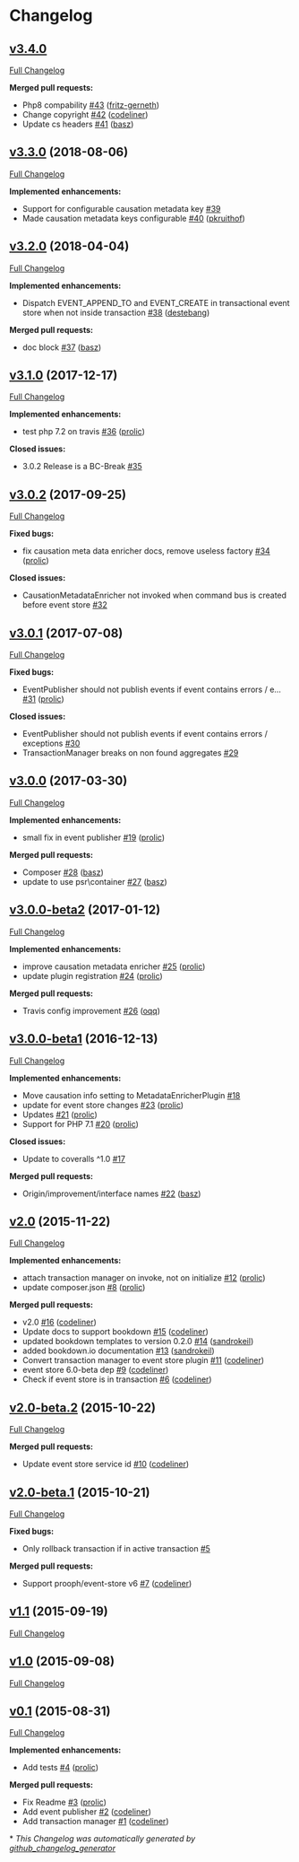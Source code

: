 # Changelog

## [v3.4.0](https://github.com/prooph/event-store-bus-bridge/tree/v3.4.0)

[Full Changelog](https://github.com/prooph/event-store-bus-bridge/compare/v3.3.0...v3.4.0)

**Merged pull requests:**

- Php8 compability [\#43](https://github.com/prooph/event-store-bus-bridge/pull/43) ([fritz-gerneth](https://github.com/fritz-gerneth))
- Change copyright [\#42](https://github.com/prooph/event-store-bus-bridge/pull/42) ([codeliner](https://github.com/codeliner))
- Update cs headers [\#41](https://github.com/prooph/event-store-bus-bridge/pull/41) ([basz](https://github.com/basz))

## [v3.3.0](https://github.com/prooph/event-store-bus-bridge/tree/v3.3.0) (2018-08-06)

[Full Changelog](https://github.com/prooph/event-store-bus-bridge/compare/v3.2.0...v3.3.0)

**Implemented enhancements:**

- Support for configurable causation metadata key [\#39](https://github.com/prooph/event-store-bus-bridge/issues/39)
- Made causation metadata keys configurable [\#40](https://github.com/prooph/event-store-bus-bridge/pull/40) ([pkruithof](https://github.com/pkruithof))

## [v3.2.0](https://github.com/prooph/event-store-bus-bridge/tree/v3.2.0) (2018-04-04)

[Full Changelog](https://github.com/prooph/event-store-bus-bridge/compare/v3.1.0...v3.2.0)

**Implemented enhancements:**

- Dispatch EVENT\_APPEND\_TO and EVENT\_CREATE in transactional event store when not inside transaction [\#38](https://github.com/prooph/event-store-bus-bridge/pull/38) ([destebang](https://github.com/destebang))

**Merged pull requests:**

- doc block [\#37](https://github.com/prooph/event-store-bus-bridge/pull/37) ([basz](https://github.com/basz))

## [v3.1.0](https://github.com/prooph/event-store-bus-bridge/tree/v3.1.0) (2017-12-17)

[Full Changelog](https://github.com/prooph/event-store-bus-bridge/compare/v3.0.2...v3.1.0)

**Implemented enhancements:**

- test php 7.2 on travis [\#36](https://github.com/prooph/event-store-bus-bridge/pull/36) ([prolic](https://github.com/prolic))

**Closed issues:**

- 3.0.2 Release is a BC-Break [\#35](https://github.com/prooph/event-store-bus-bridge/issues/35)

## [v3.0.2](https://github.com/prooph/event-store-bus-bridge/tree/v3.0.2) (2017-09-25)

[Full Changelog](https://github.com/prooph/event-store-bus-bridge/compare/v3.0.1...v3.0.2)

**Fixed bugs:**

- fix causation meta data enricher docs, remove useless factory [\#34](https://github.com/prooph/event-store-bus-bridge/pull/34) ([prolic](https://github.com/prolic))

**Closed issues:**

- CausationMetadataEnricher not invoked when command bus is created before event store [\#32](https://github.com/prooph/event-store-bus-bridge/issues/32)

## [v3.0.1](https://github.com/prooph/event-store-bus-bridge/tree/v3.0.1) (2017-07-08)

[Full Changelog](https://github.com/prooph/event-store-bus-bridge/compare/v3.0.0...v3.0.1)

**Fixed bugs:**

- EventPublisher should not publish events if event contains errors / e… [\#31](https://github.com/prooph/event-store-bus-bridge/pull/31) ([prolic](https://github.com/prolic))

**Closed issues:**

- EventPublisher should not publish events if event contains errors / exceptions  [\#30](https://github.com/prooph/event-store-bus-bridge/issues/30)
- TransactionManager breaks on non found aggregates [\#29](https://github.com/prooph/event-store-bus-bridge/issues/29)

## [v3.0.0](https://github.com/prooph/event-store-bus-bridge/tree/v3.0.0) (2017-03-30)

[Full Changelog](https://github.com/prooph/event-store-bus-bridge/compare/v3.0.0-beta2...v3.0.0)

**Implemented enhancements:**

- small fix in event publisher [\#19](https://github.com/prooph/event-store-bus-bridge/pull/19) ([prolic](https://github.com/prolic))

**Merged pull requests:**

- Composer [\#28](https://github.com/prooph/event-store-bus-bridge/pull/28) ([basz](https://github.com/basz))
- update to use psr\container [\#27](https://github.com/prooph/event-store-bus-bridge/pull/27) ([basz](https://github.com/basz))

## [v3.0.0-beta2](https://github.com/prooph/event-store-bus-bridge/tree/v3.0.0-beta2) (2017-01-12)

[Full Changelog](https://github.com/prooph/event-store-bus-bridge/compare/v3.0.0-beta1...v3.0.0-beta2)

**Implemented enhancements:**

- improve causation metadata enricher [\#25](https://github.com/prooph/event-store-bus-bridge/pull/25) ([prolic](https://github.com/prolic))
- update plugin registration [\#24](https://github.com/prooph/event-store-bus-bridge/pull/24) ([prolic](https://github.com/prolic))

**Merged pull requests:**

- Travis config improvement [\#26](https://github.com/prooph/event-store-bus-bridge/pull/26) ([oqq](https://github.com/oqq))

## [v3.0.0-beta1](https://github.com/prooph/event-store-bus-bridge/tree/v3.0.0-beta1) (2016-12-13)

[Full Changelog](https://github.com/prooph/event-store-bus-bridge/compare/v2.0...v3.0.0-beta1)

**Implemented enhancements:**

- Move causation info setting to MetadataEnricherPlugin [\#18](https://github.com/prooph/event-store-bus-bridge/issues/18)
- update for event store changes [\#23](https://github.com/prooph/event-store-bus-bridge/pull/23) ([prolic](https://github.com/prolic))
- Updates [\#21](https://github.com/prooph/event-store-bus-bridge/pull/21) ([prolic](https://github.com/prolic))
- Support for PHP 7.1 [\#20](https://github.com/prooph/event-store-bus-bridge/pull/20) ([prolic](https://github.com/prolic))

**Closed issues:**

- Update to coveralls ^1.0 [\#17](https://github.com/prooph/event-store-bus-bridge/issues/17)

**Merged pull requests:**

- Origin/improvement/interface names [\#22](https://github.com/prooph/event-store-bus-bridge/pull/22) ([basz](https://github.com/basz))

## [v2.0](https://github.com/prooph/event-store-bus-bridge/tree/v2.0) (2015-11-22)

[Full Changelog](https://github.com/prooph/event-store-bus-bridge/compare/v2.0-beta.2...v2.0)

**Implemented enhancements:**

- attach transaction manager on invoke, not on initialize [\#12](https://github.com/prooph/event-store-bus-bridge/pull/12) ([prolic](https://github.com/prolic))
- update composer.json [\#8](https://github.com/prooph/event-store-bus-bridge/pull/8) ([prolic](https://github.com/prolic))

**Merged pull requests:**

- v2.0 [\#16](https://github.com/prooph/event-store-bus-bridge/pull/16) ([codeliner](https://github.com/codeliner))
- Update docs to support bookdown [\#15](https://github.com/prooph/event-store-bus-bridge/pull/15) ([codeliner](https://github.com/codeliner))
- updated bookdown templates to version 0.2.0 [\#14](https://github.com/prooph/event-store-bus-bridge/pull/14) ([sandrokeil](https://github.com/sandrokeil))
- added bookdown.io documentation [\#13](https://github.com/prooph/event-store-bus-bridge/pull/13) ([sandrokeil](https://github.com/sandrokeil))
- Convert transaction manager to event store plugin [\#11](https://github.com/prooph/event-store-bus-bridge/pull/11) ([codeliner](https://github.com/codeliner))
- event store 6.0-beta dep [\#9](https://github.com/prooph/event-store-bus-bridge/pull/9) ([codeliner](https://github.com/codeliner))
- Check if event store is in transaction [\#6](https://github.com/prooph/event-store-bus-bridge/pull/6) ([codeliner](https://github.com/codeliner))

## [v2.0-beta.2](https://github.com/prooph/event-store-bus-bridge/tree/v2.0-beta.2) (2015-10-22)

[Full Changelog](https://github.com/prooph/event-store-bus-bridge/compare/v2.0-beta.1...v2.0-beta.2)

**Merged pull requests:**

- Update event store service id [\#10](https://github.com/prooph/event-store-bus-bridge/pull/10) ([codeliner](https://github.com/codeliner))

## [v2.0-beta.1](https://github.com/prooph/event-store-bus-bridge/tree/v2.0-beta.1) (2015-10-21)

[Full Changelog](https://github.com/prooph/event-store-bus-bridge/compare/v1.1...v2.0-beta.1)

**Fixed bugs:**

- Only rollback transaction if in active transaction [\#5](https://github.com/prooph/event-store-bus-bridge/issues/5)

**Merged pull requests:**

- Support prooph/event-store v6 [\#7](https://github.com/prooph/event-store-bus-bridge/pull/7) ([codeliner](https://github.com/codeliner))

## [v1.1](https://github.com/prooph/event-store-bus-bridge/tree/v1.1) (2015-09-19)

[Full Changelog](https://github.com/prooph/event-store-bus-bridge/compare/v1.0...v1.1)

## [v1.0](https://github.com/prooph/event-store-bus-bridge/tree/v1.0) (2015-09-08)

[Full Changelog](https://github.com/prooph/event-store-bus-bridge/compare/v0.1...v1.0)

## [v0.1](https://github.com/prooph/event-store-bus-bridge/tree/v0.1) (2015-08-31)

[Full Changelog](https://github.com/prooph/event-store-bus-bridge/compare/e1d7a9ee3f1015f6a98f59c064fe504a6562dc2c...v0.1)

**Implemented enhancements:**

- Add tests [\#4](https://github.com/prooph/event-store-bus-bridge/pull/4) ([prolic](https://github.com/prolic))

**Merged pull requests:**

- Fix Readme [\#3](https://github.com/prooph/event-store-bus-bridge/pull/3) ([prolic](https://github.com/prolic))
- Add event publisher [\#2](https://github.com/prooph/event-store-bus-bridge/pull/2) ([codeliner](https://github.com/codeliner))
- Add transaction manager [\#1](https://github.com/prooph/event-store-bus-bridge/pull/1) ([codeliner](https://github.com/codeliner))



\* *This Changelog was automatically generated by [github_changelog_generator](https://github.com/github-changelog-generator/github-changelog-generator)*
